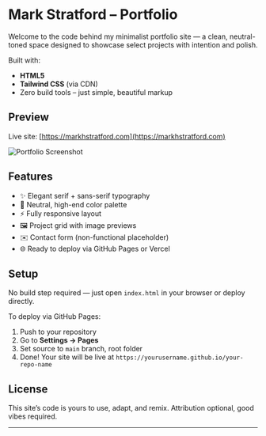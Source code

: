 # Mark Stratford – Portfolio

Welcome to the code behind my minimalist portfolio site — a clean, neutral-toned space designed to showcase select projects with intention and polish.

Built with:

- **HTML5**  
- **Tailwind CSS** (via CDN)  
- Zero build tools – just simple, beautiful markup

## Preview

Live site: [https://markhstratford.com](https://markhstratford.com)  

![Portfolio Screenshot](https://via.placeholder.com/1200x800.png?text=Site+Screenshot)

## Features

- ✨ Elegant serif + sans-serif typography
- 🎨 Neutral, high-end color palette
- ⚡ Fully responsive layout
- 🖼️ Project grid with image previews
- ✉️ Contact form (non-functional placeholder)
- 🌐 Ready to deploy via GitHub Pages or Vercel

## Setup

No build step required — just open `index.html` in your browser or deploy directly.

To deploy via GitHub Pages:
1. Push to your repository
2. Go to **Settings → Pages**
3. Set source to `main` branch, root folder
4. Done! Your site will be live at `https://yourusername.github.io/your-repo-name`

## License

This site’s code is yours to use, adapt, and remix. Attribution optional, good vibes required.

---

